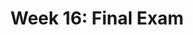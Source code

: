 ---
title: "Week 16: Final Exam"
weekNumber: 16
days:
  - date: "2024-12-09"
    events:
      - name: REV 1
        type: review
        title: "Review: Pre-Midterm (6:30-8:30PM, 1670 BBB)"
      - name: HW 10
        type: hw
        title: <b>(Optional) HW 10 Prediction Competition</b>
  - date: "2024-12-10"
    events:
      - name: REV 2
        type: review
        title: "Review: Post-Midterm (5-7PM, 1670 BBB)"
      - name: SUR
        type: survey
        title: <b><a href="https://docs.google.com/forms/d/e/1FAIpQLSfM0KHvq71kkyYHAKXHAD4Dk_mJx1P38o7PKhaN4U_xequ00Q/viewform">End-of-Semester Survey</a> and <a href="https://umich.bluera.com/umich/">Official Evals</a></b>
        note: "If at least 85% of the class fills out both by 12/10 at 11:59PM, we'll add 1% of extra credit to everyone's overall grade."
  - date: "2024-12-12"
    events:
      - name: EXAM
        type: exam
        title: <b>Final Exam (4-6PM)</b>
---